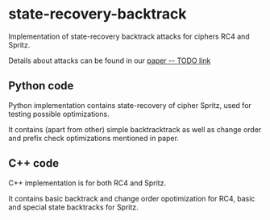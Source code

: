 # state-recovery-backtrack
Implementation of state-recovery backtrack attacks for ciphers RC4 and Spritz.

Details about attacks can be found in our [paper -- TODO link]()

## Python code
Python implementation contains state-recovery of cipher Spritz, used for testing possible optimizations. 

It contains (apart from other) simple backtracktrack as well as change order and prefix check optimizations mentioned in paper.

## C++ code
C++ implementation is for both RC4 and Spritz. 

It contains basic backtrack and change order opotimization for RC4, basic and special state backtracks for Spritz. 
